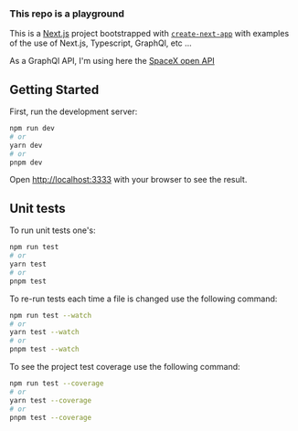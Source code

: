 ### This repo is a playground 

This is a [Next.js](https://nextjs.org/) project bootstrapped with [`create-next-app`](https://github.com/vercel/next.js/tree/canary/packages/create-next-app) with examples of the use of Next.js, Typescript, GraphQl, etc …

As a GraphQl API, I'm using here the [SpaceX open API](https://studio.apollographql.com/public/SpaceX-pxxbxen/explorer?variant=current)

## Getting Started

First, run the development server:

```bash
npm run dev
# or
yarn dev
# or
pnpm dev
```

Open [http://localhost:3333](http://localhost:3333) with your browser to see the result.

## Unit tests

To run unit tests one's:
```bash
npm run test
# or
yarn test
# or
pnpm test
```

To re-run tests each time a file is changed use the following command:
```bash
npm run test --watch
# or
yarn test --watch
# or
pnpm test --watch
```

To see the project test coverage use the following command:
```bash
npm run test --coverage
# or
yarn test --coverage
# or
pnpm test --coverage
```